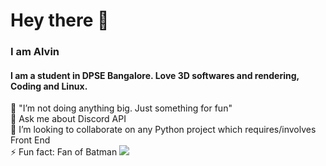 <h1> Hey there 👋</h1>
<h3>I am Alvin</h3>
<h4>I am a student in DPSE Bangalore. Love 3D softwares and rendering, Coding and Linux.</h4>
🔭 "I’m not doing anything big. Just something for fun"<br>
💬 Ask me about Discord API<br>
👯 I’m looking to collaborate on any Python project which requires/involves Front End<br>
⚡ Fun fact: Fan of Batman
<img src="https://github.com/alvinbengeorge/alvinbengeorge/blob/main/GlassSphere.png" >


<!--
**alvinbengeorge/alvinbengeorge** is a ✨ _special_ ✨ repository because its `README.md` (this file) appears on your GitHub profile.

Here are some ideas to get you started:

- 🔭 I’m currently working on ...
- 🌱 I’m currently learning ...
- 👯 I’m looking to collaborate on ...
- 🤔 I’m looking for help with ...
- 💬 Ask me about ...
- 📫 How to reach me: ...
- 😄 Pronouns: ...
- ⚡ Fun fact: ...
-->

